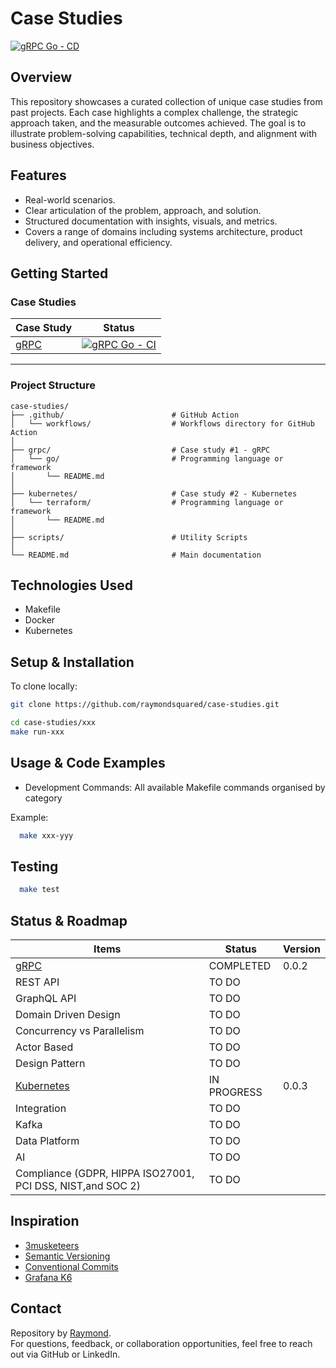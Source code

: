 # Case Studies

[![gRPC Go - CD](https://github.com/raymondsquared/case-studies/actions/workflows/grpc-go-cd.yaml/badge.svg)](https://github.com/raymondsquared/case-studies/actions/workflows/grpc-go-cd.yaml)

## Overview

This repository showcases a curated collection of unique case studies from past projects. Each case highlights a complex challenge, the strategic approach taken, and the measurable outcomes achieved. The goal is to illustrate problem-solving capabilities, technical depth, and alignment with business objectives.

## Features

- Real-world scenarios.
- Clear articulation of the problem, approach, and solution.
- Structured documentation with insights, visuals, and metrics.
- Covers a range of domains including systems architecture, product delivery, and operational efficiency.

## Getting Started

### Case Studies

| Case Study    | Status                                                                                                                                                                                          |
| ------------- | ----------------------------------------------------------------------------------------------------------------------------------------------------------------------------------------------- |
| [gRPC](grpc/) | [![gRPC Go - CI](https://github.com/raymondsquared/case-studies/actions/workflows/grpc-go-ci.yaml/badge.svg)](https://github.com/raymondsquared/case-studies/actions/workflows/grpc-go-ci.yaml) |

---

### Project Structure

```
case-studies/
├── .github/                        # GitHub Action
│   └── workflows/                  # Workflows directory for GitHub Action
│
├── grpc/                           # Case study #1 - gRPC
│   └── go/                         # Programming language or framework
│       └── README.md
│
├── kubernetes/                     # Case study #2 - Kubernetes
│   └── terraform/                  # Programming language or framework
│       └── README.md
│
├── scripts/                        # Utility Scripts
│
└── README.md                       # Main documentation
```

## Technologies Used

- Makefile
- Docker
- Kubernetes

## Setup & Installation

To clone locally:

```bash
git clone https://github.com/raymondsquared/case-studies.git

cd case-studies/xxx
make run-xxx
```

## Usage & Code Examples

- Development Commands: All available Makefile commands organised by category

Example:

```bash
  make xxx-yyy
```

## Testing

```bash
  make test
```

## Status & Roadmap

| Items                                                      | Status      | Version |
| ---------------------------------------------------------- | ----------- | ------- |
| [gRPC](grpc/)                                              | COMPLETED   | 0.0.2   |
| REST API                                                   | TO DO       |         |
| GraphQL API                                                | TO DO       |         |
| Domain Driven Design                                       | TO DO       |         |
| Concurrency vs Parallelism                                 | TO DO       |         |
| Actor Based                                                | TO DO       |         |
| Design Pattern                                             | TO DO       |         |
| [Kubernetes](kubernetes/)                                  | IN PROGRESS | 0.0.3   |
| Integration                                                | TO DO       |         |
| Kafka                                                      | TO DO       |         |
| Data Platform                                              | TO DO       |         |
| AI                                                         | TO DO       |         |
| Compliance (GDPR, HIPPA ISO27001, PCI DSS, NIST,and SOC 2) | TO DO       |         |

## Inspiration

- [3musketeers](https://3musketeers.io/)
- [Semantic Versioning](https://semver.org/)
- [Conventional Commits](https://www.conventionalcommits.org/en/v1.0.0/)
- [Grafana K6](https://k6.io/)

## Contact

Repository by [Raymond](https://github.com/raymondsquared).  
For questions, feedback, or collaboration opportunities, feel free to reach out via GitHub or LinkedIn.
